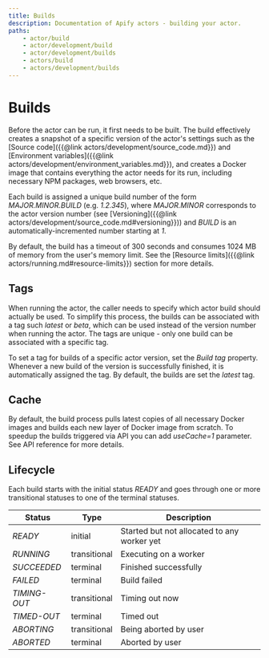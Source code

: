 ```yaml
---
title: Builds
description: Documentation of Apify actors - building your actor.
paths:
    - actor/build
    - actor/development/build
    - actor/development/builds
    - actors/build
    - actors/development/builds
---
```


# [](#build)Builds

Before the actor can be run, it first needs to be built. The build effectively creates a snapshot of a specific version of the actor's settings such as the [Source code]({{@link actors/development/source_code.md}}) and [Environment variables]({{@link actors/development/environment_variables.md}}), and creates a Docker image that contains everything the actor needs for its run, including necessary NPM packages, web browsers, etc.

Each build is assigned a unique build number of the form *MAJOR.MINOR.BUILD* (e.g. *1.2\.345*), where *MAJOR.MINOR* corresponds to the actor version number (see [Versioning]({{@link actors/development/source_code.md#versioning}})) and *BUILD* is an automatically-incremented number starting at *1*.

By default, the build has a timeout of 300 seconds and consumes 1024 MB of memory from the user's memory limit. See the [Resource limits]({{@link actors/running.md#resource-limits}}) section for more details.

## [](#tags)Tags

When running the actor, the caller needs to specify which actor build should actually be used. To simplify this process, the builds can be associated with a tag such *latest* or *beta*, which can be used instead of the version number when running the actor. The tags are unique - only one build can be associated with a specific tag.

To set a tag for builds of a specific actor version, set the *Build tag* property. Whenever a new build of the version is successfully finished, it is automatically assigned the tag. By default, the builds are set the *latest* tag.

## [](#cache)Cache

By default, the build process pulls latest copies of all necessary Docker images and builds each new layer of Docker image from scratch. To speedup the builds triggered via API you can add *useCache=1* parameter. See API reference for more details.

## [](#lifecycle)Lifecycle

Each build starts with the initial status *READY* and goes through one or more transitional statuses to one of the terminal statuses.

|Status|Type|Description|
|--- |--- |--- |
|*READY*|initial|Started but not allocated to any worker yet|
|*RUNNING*|transitional|Executing on a worker|
|*SUCCEEDED*|terminal|Finished successfully|
|*FAILED*|terminal|Build failed|
|*TIMING-OUT*|transitional|Timing out now|
|*TIMED-OUT*|terminal|Timed out|
|*ABORTING*|transitional|Being aborted by user|
|*ABORTED*|terminal|Aborted by user|

